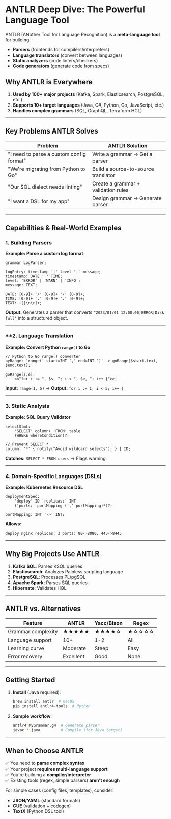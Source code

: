 # **ANTLR Deep Dive: The Powerful Language Tool**

ANTLR (ANother Tool for Language Recognition) is a **meta-language tool** for building:

- **Parsers** (frontends for compilers/interpreters)
- **Language translators** (convert between languages)
- **Static analyzers** (code linters/checkers)
- **Code generators** (generate code from specs)

## **Why ANTLR is Everywhere**

1. **Used by 100+ major projects** (Kafka, Spark, Elasticsearch, PostgreSQL, etc.)
2. **Supports 10+ target languages** (Java, C#, Python, Go, JavaScript, etc.)
3. **Handles complex grammars** (SQL, GraphQL, Terraform HCL)

---

## **Key Problems ANTLR Solves**

| Problem                                  | ANTLR Solution                      |
| ---------------------------------------- | ----------------------------------- |
| "I need to parse a custom config format" | Write a grammar → Get a parser      |
| "We're migrating from Python to Go"      | Build a source-to-source translator |
| "Our SQL dialect needs linting"          | Create a grammar + validation rules |
| "I want a DSL for my app"                | Design grammar → Generate parser    |

---

## **Capabilities & Real-World Examples**

### **1. Building Parsers**

**Example: Parse a custom log format**

```antlr
grammar LogParser;

logEntry: timestamp '|' level '|' message;
timestamp: DATE ' ' TIME;
level: 'ERROR' | 'WARN' | 'INFO';
message: TEXT;

DATE: [0-9]+ '/' [0-9]+ '/' [0-9]+;
TIME: [0-9]+ ':' [0-9]+ ':' [0-9]+;
TEXT: ~[|\n\r]+;
```

**Output:** Generates a parser that converts `"2023/01/01 12:00:00|ERROR|Disk full"`
into a structured object.

---

### \*\*2. Language Translation

**Example: Convert Python `range()` to Go**

```antlr
// Python to Go range() converter
pyRange: 'range(' start=INT ',' end=INT ')' -> goRange[$start.text, $end.text];

goRange[s,e]:
    <<"for i := ", $s, "; i < ", $e, "; i++ {">>;
```

**Input:** `range(1, 5)` → **Output:** `for i := 1; i < 5; i++ {`

---

### **3. Static Analysis**

**Example: SQL Query Validator**

```antlr
selectStmt:
    'SELECT' column+ 'FROM' table
    (WHERE whereCondition)?;

// Prevent SELECT *
column: '*' { notify("Avoid wildcard selects"); } | ID;
```

**Catches:** `SELECT * FROM users` → Flags warning.

---

### **4. Domain-Specific Languages (DSLs)**

**Example: Kubernetes Resource DSL**

```antlr
deploymentSpec:
    'deploy' ID 'replicas:' INT
    ('ports:' portMapping (',' portMapping)*)?;

portMapping: INT '->' INT;
```

**Allows:**

```bash
deploy nginx replicas: 3 ports: 80->8080, 443->8443
```

---

## **Why Big Projects Use ANTLR**

1. **Kafka SQL**: Parses KSQL queries
2. **Elasticsearch**: Analyzes Painless scripting language
3. **PostgreSQL**: Processes PL/pgSQL
4. **Apache Spark**: Parses SQL queries
5. **Hibernate**: Validates HQL

---

## **ANTLR vs. Alternatives**

| Feature            | ANTLR     | Yacc/Bison | Regex |
| ------------------ | --------- | ---------- | ----- |
| Grammar complexity | ★★★★★     | ★★★★☆      | ★☆☆☆☆ |
| Language support   | 10+       | 1-2        | All   |
| Learning curve     | Moderate  | Steep      | Easy  |
| Error recovery     | Excellent | Good       | None  |

---

## **Getting Started**

1. **Install** (Java required):
   ```bash
   brew install antlr  # macOS
   pip install antlr4-tools  # Python
   ```
2. **Sample workflow**:
   ```bash
   antlr4 MyGrammar.g4  # Generate parser
   javac *.java         # Compile (for Java target)
   ```

---

## **When to Choose ANTLR**

✅ You need to **parse complex syntax**  
✅ Your project **requires multi-language support**  
✅ You're building a **compiler/interpreter**  
✅ Existing tools (regex, simple parsers) **aren't enough**

For simple cases (config files, templates), consider:

- **JSON/YAML** (standard formats)
- **CUE** (validation + codegen)
- **TextX** (Python DSL tool)
